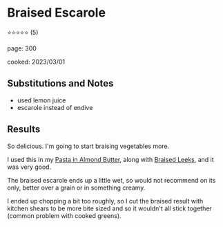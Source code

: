 # Braised Escarole

:star::star::star::star::star: (5)

page: 300

cooked: 2023/03/01

## Substitutions and Notes
- used lemon juice
- escarole instead of endive

## Results
So delicious. I'm going to start braising vegetables more. 

I used this in my [Pasta in Almond Butter](/cooking/reviews/2023-03-04_pasta-with-almond-butter), along with [Braised Leeks](/cooking/reviews/2023-03-01_braised-leeks), and it was very good. 

The braised escarole ends up a little wet, so would not recommend on its only, better over a grain or in something creamy. 

I ended up chopping a bit too roughly, so I cut the braised result with kitchen shears to be more bite sized and so it wouldn't all stick together (common problem with cooked greens).